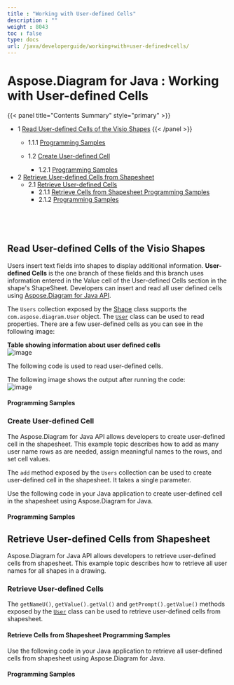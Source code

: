 ```yaml
---
title : "Working with User-defined Cells" 
description : "" 
weight : 8043 
toc : false
type: docs
url: /java/developerguide/working+with+user-defined+cells/
---
```


# Aspose.Diagram for Java : Working with User-defined Cells


{{< panel title="Contents Summary" style="primary" >}}
*   1 [Read User-defined Cells of the Visio Shapes](#read-user-defined-cells-of-the-visio-shapes)
{{< /panel >}}
    *   1.1.1 [Programming Samples](#WorkingwithUser-definedCells-ProgrammingSamples)
    
    *   1.2 [Create User-defined Cell](#WorkingwithUser-definedCells-CreateUser-definedCell)
        *   1.2.1 [Programming Samples](#WorkingwithUser-definedCells-ProgrammingSamples.1)
*   2 [Retrieve User-defined Cells from Shapesheet](#WorkingwithUser-definedCells-RetrieveUser-definedCellsfromShapesheet)
    *   2.1 [Retrieve User-defined Cells](#WorkingwithUser-definedCells-RetrieveUser-definedCells)
        *   2.1.1 [Retrieve Cells from Shapesheet Programming Samples](#WorkingwithUser-definedCells-RetrieveCellsfromShapesheetProgrammingSamples)
        *   2.1.2 [Programming Samples](#WorkingwithUser-definedCells-ProgrammingSamples.2)

 

 

## Read User-defined Cells of the Visio Shapes

Users insert text fields into shapes to display additional information. **User-defined Cells** is the one branch of these fields and this branch uses information entered in the Value cell of the User-defined Cells section in the shape's ShapeSheet. Developers can insert and read all user defined cells using [Aspose.Diagram for Java API](https://products.aspose.com/diagram/java).

The `Users` collection exposed by the [Shape](http://www.aspose.com/api/java/diagram/com.aspose.diagram/classes/Shape) class supports the `com.aspose.diagram.User` object. The [`User`](http://www.aspose.com/api/java/diagram/com.aspose.diagram/classes/User) class can be used to read properties. There are a few user-defined cells as you can see in the following image:

**Table showing information about user defined cells**  
![image](https://docs2.aspose.com/diagram/java/attachments/18612579/18809031.png)

The following code is used to read user-defined cells.

The following image shows the output after running the code:  
![image](https://docs2.aspose.com/diagram/java/attachments/18612579/18809030.png)

#### Programming Samples

### Create User-defined Cell

The Aspose.Diagram for Java API allows developers to create user-defined cell in the shapesheet. This example topic describes how to add as many user name rows as are needed, assign meaningful names to the rows, and set cell values.

The `add` method exposed by the `Users` collection can be used to create user-defined cell in the shapesheet. It takes a single parameter.

Use the following code in your Java application to create user-defined cell in the shapesheet using Aspose.Diagram for Java.

#### Programming Samples

## Retrieve User-defined Cells from Shapesheet

Aspose.Diagram for Java API allows developers to retrieve user-defined cells from shapesheet. This example topic describes how to retrieve all user names for all shapes in a drawing.

### Retrieve User-defined Cells

The `getNameU()`, `getValue().getVal()` and `getPrompt().getValue()` methods exposed by the [`User`](http://www.aspose.com/api/java/diagram/com.aspose.diagram/classes/User) class can be used to retrieve user-defined cells from shapesheet.

#### Retrieve Cells from Shapesheet Programming Samples

Use the following code in your Java application to retrieve all user-defined cells from shapesheet using Aspose.Diagram for Java.

#### Programming Samples

